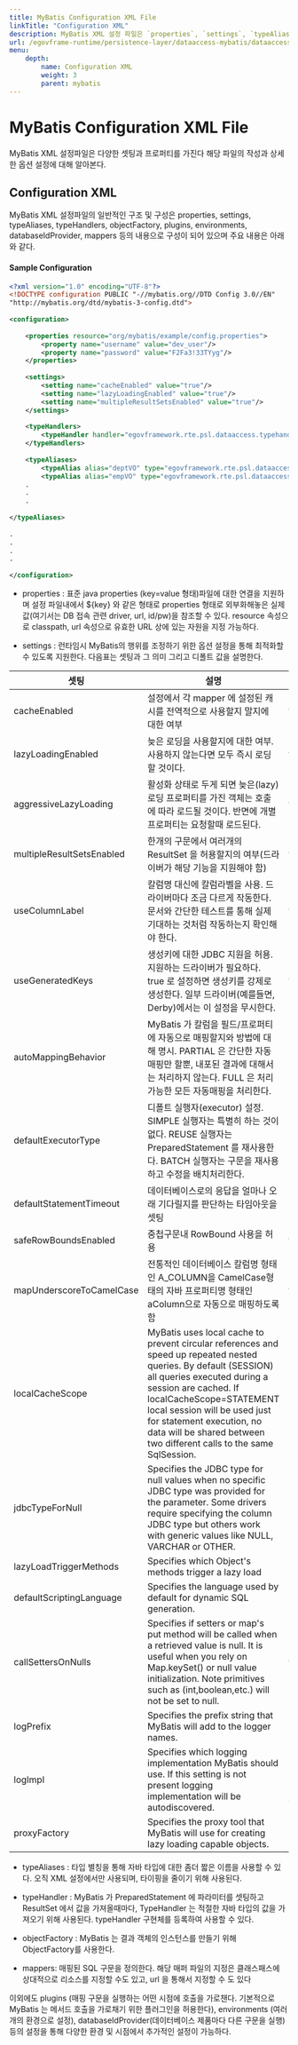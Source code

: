 ```yaml
---
title: MyBatis Configuration XML File
linkTitle: "Configuration XML"
description: MyBatis XML 설정 파일은 `properties`, `settings`, `typeAliases`, `mappers` 등 다양한 설정 항목으로 구성되며, 데이터베이스와의 상호작용을 정의하는 중요한 설정들을 포함한다. 이 파일은 MyBatis의 동작 방식과 데이터베이스 연결 환경을 관리하는 역할을 한다.
url: /egovframe-runtime/persistence-layer/dataaccess-mybatis/dataaccess-configuration_xml/
menu:
    depth:
        name: Configuration XML
        weight: 3
        parent: mybatis
---
```

# MyBatis Configuration XML File

 MyBatis XML 설정파일은 다양한 셋팅과 프로퍼티를 가진다 해당 파일의 작성과 상세한 옵션 설정에 대해 알아본다.

## Configuration XML

 MyBatis XML 설정파일의 일반적인 구조 및 구성은 properties, settings, typeAliases, typeHandlers, objectFactory, plugins, environments, databaseIdProvider, mappers 등의 내용으로 구성이 되어 있으며 주요 내용은 아래와 같다.

#### Sample Configuration

```xml
<?xml version="1.0" encoding="UTF-8"?>
<!DOCTYPE configuration PUBLIC "-//mybatis.org//DTD Config 3.0//EN"
"http://mybatis.org/dtd/mybatis-3-config.dtd">
 
<configuration>
 
	<properties resource="org/mybatis/example/config.properties">
		<property name="username" value="dev_user"/>
		<property name="password" value="F2Fa3!33TYyg"/>
	</properties>
 
	<settings>
		<setting name="cacheEnabled" value="true"/>
		<setting name="lazyLoadingEnabled" value="true"/>
		<setting name="multipleResultSetsEnabled" value="true"/>
	</settings>
 
	<typeHandlers>
		<typeHandler handler="egovframework.rte.psl.dataaccess.typehandler.CalendarMapperTypeHandler" />
	</typeHandlers>
 
	<typeAliases>
		<typeAlias alias="deptVO" type="egovframework.rte.psl.dataaccess.vo.DeptVO" />
		<typeAlias alias="empVO" type="egovframework.rte.psl.dataaccess.vo.EmpVO" />
	.
	.
	. 
 
</typeAliases>
 
.
.
.
.
 
</configuration>
```

- properties : 표준 java properties (key=value 형태)파일에 대한 연결을 지원하며 설정 파일내에서 ${key} 와 같은 형태로 properties 형태로 외부화해놓은 실제 값(여기서는 DB 접속 관련 driver, url, id/pw)을 참조할 수 있다. resource 속성으로 classpath, url 속성으로 유효한 URL 상에 있는 자원을 지정 가능하다.

- settings : 런타임시 MyBatis의 행위를 조정하기 위한 옵션 설정을 통해 최적화할 수 있도록 지원한다. 다음표는 셋팅과 그 의미 그리고 디폴트 값을 설명한다.

| 셋팅 | 설명 | 사용가능한 값들 | 디폴트 |
| --- | --- | --- | --- |
| cacheEnabled | 설정에서 각 mapper 에 설정된 캐시를 전역적으로 사용할지 말지에 대한 여부 | true / false | TRUE |
| lazyLoadingEnabled | 늦은 로딩을 사용할지에 대한 여부. 사용하지 않는다면 모두 즉시 로딩할 것이다. | true / false | TRUE |
| aggressiveLazyLoading | 활성화 상태로 두게 되면 늦은(lazy) 로딩 프로퍼티를 가진 객체는 호출에 따라 로드될 것이다. 반면에 개별 프로퍼티는 요청할때 로드된다. | true / false | TRUE |
| multipleResultSetsEnabled | 한개의 구문에서 여러개의 ResultSet 을 허용할지의 여부(드라이버가 해당 기능을 지원해야 함) | true / false | TRUE |
| useColumnLabel | 칼럼명 대신에 칼럼라벨을 사용. 드라이버마다 조금 다르게 작동한다. 문서와 간단한 테스트를 통해 실제 기대하는 것처럼 작동하는지 확인해야 한다. | true / false | TRUE |
| useGeneratedKeys | 생성키에 대한 JDBC 지원을 허용. 지원하는 드라이버가 필요하다. true 로 설정하면 생성키를 강제로 생성한다. 일부 드라이버(예를들면, Derby)에서는 이 설정을 무시한다. | true / false | FALSE |
| autoMappingBehavior | MyBatis 가 칼럼을 필드/프로퍼티에 자동으로 매핑할지와 방법에 대해 명시. PARTIAL 은 간단한 자동매핑만 할뿐, 내포된 결과에 대해서는 처리하지 않는다. FULL 은 처리가능한 모든 자동매핑을 처리한다. | NONE, PARTIAL, FULL | PARTIAL |
| defaultExecutorType | 디폴트 실행자(executor) 설정. SIMPLE 실행자는 특별히 하는 것이 없다. REUSE 실행자는 PreparedStatement 를 재사용한다. BATCH 실행자는 구문을 재사용하고 수정을 배치처리한다. | SIMPLE REUSE BATCH | SIMPLE |
| defaultStatementTimeout | 데이터베이스로의 응답을 얼마나 오래 기다릴지를 판단하는 타임아웃을 셋팅 | 양수 | 셋팅되지 않음(null) |
| safeRowBoundsEnabled | 중첩구문내 RowBound 사용을 허용 | true / false | FALSE |
| mapUnderscoreToCamelCase | 전통적인 데이터베이스 칼럼명 형태인 A\_COLUMN을 CamelCase형태의 자바 프로퍼티명 형태인 aColumn으로 자동으로 매핑하도록 함 | true / false | FALSE |
| localCacheScope | MyBatis uses local cache to prevent circular references and speed up repeated nested queries. By default (SESSION) all queries executed during a session are cached. If localCacheScope=STATEMENT local session will be used just for statement execution, no data will be shared between two different calls to the same SqlSession. | SESSION / STATEMENT | SESSION |
| jdbcTypeForNull | Specifies the JDBC type for null values when no specific JDBC type was provided for the parameter. Some drivers require specifying the column JDBC type but others work with generic values like NULL, VARCHAR or OTHER. | JdbcType enumeration. Most common are: NULL, VARCHAR and OTHER | OTHER |
| lazyLoadTriggerMethods | Specifies which Object's methods trigger a lazy load | A method name list separated by commas | equals,clone,hashCode,toString |
| defaultScriptingLanguage | Specifies the language used by default for dynamic SQL generation. | A type alias or fully qualified class name. | org.apache.ibatis.scripting.xmltags.XMLDynamicLanguageDriver |
| callSettersOnNulls | Specifies if setters or map's put method will be called when a retrieved value is null. It is useful when you rely on Map.keySet() or null value initialization. Note primitives such as (int,boolean,etc.) will not be set to null. | true / false | FALSE |
| logPrefix | Specifies the prefix string that MyBatis will add to the logger names. | Any String | Not set |
| logImpl | Specifies which logging implementation MyBatis should use. If this setting is not present logging implementation will be autodiscovered. | SLF4J / LOG4J / LOG4J2 / JDK\_LOGGING / COMMONS\_LOGGING / STDOUT\_LOGGING / NO\_LOGGING | Not set |
| proxyFactory | Specifies the proxy tool that MyBatis will use for creating lazy loading capable objects. | CGLIB / JAVASSIST | CGLIB |

- typeAliases : 타입 별칭을 통해 자바 타입에 대한 좀더 짧은 이름을 사용할 수 있다. 오직 XML 설정에서만 사용되며, 타이핑을 줄이기 위해 사용된다.

- typeHandler : MyBatis 가 PreparedStatement 에 파라미터를 셋팅하고 ResultSet 에서 값을 가져올때마다, TypeHandler 는 적절한 자바 타입의 값을 가져오기 위해 사용된다. typeHandler 구현체를 등록하여 사용할 수 있다.

- objectFactory : MyBatis 는 결과 객체의 인스턴스를 만들기 위해 ObjectFactory를 사용한다.

- mappers: 매핑된 SQL 구문을 정의한다. 해당 매퍼 파일의 지정은 클래스패스에 상대적으로 리소스를 지정할 수도 있고, url 을 통해서 지정할 수 도 있다

 이외에도 plugins (매핑 구문을 실행하는 어떤 시점에 호출을 가로챈다. 기본적으로 MyBatis 는 메서드 호출을 가로채기 위한 플러그인을 허용한다), environments (여러개의 환경으로 설정), databaseIdProvider(데이터베이스 제품마다 다른 구문을 실행) 등의 설정을 통해 다양한 환경 및 시점에서 추가적인 설정이 가능하다.

